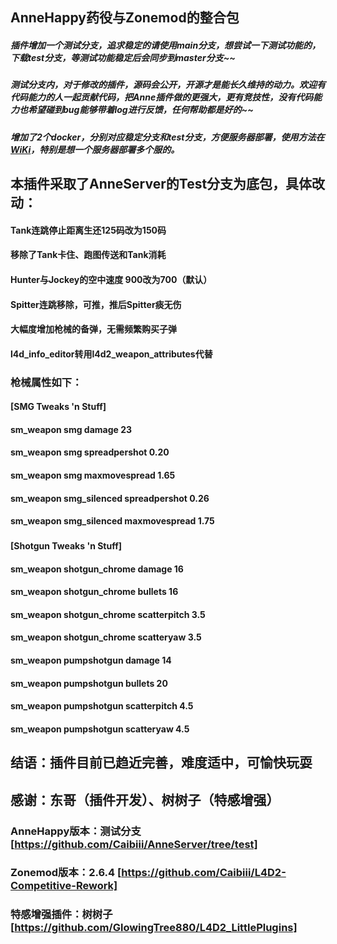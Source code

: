 ##  AnneHappy药役与Zonemod的整合包

##### 插件增加一个测试分支，追求稳定的请使用main分支，想尝试一下测试功能的，下载test分支，等测试功能稳定后会同步到master分支~~

##### 测试分支内，对于修改的插件，源码会公开，开源才是能长久维持的动力。欢迎有代码能力的人一起贡献代码，把Anne插件做的更强大，更有竞技性，没有代码能力也希望碰到bug能够带着log进行反馈，任何帮助都是好的~~

##### 增加了2个docker，分别对应稳定分支和test分支，方便服务器部署，使用方法在[WiKi](https://github.com/Caibiii/AnneServer/wiki/AnneServer-Docker%E4%BD%BF%E7%94%A8%E6%8C%87%E5%8D%97)，特别是想一个服务器部署多个服的。

## 本插件采取了AnneServer的Test分支为底包，具体改动：

####  Tank连跳停止距离生还125码改为150码

####  移除了Tank卡住、跑图传送和Tank消耗

####  Hunter与Jockey的空中速度 900改为700（默认）

####  Spitter连跳移除，可推，推后Spitter痰无伤

####  大幅度增加枪械的备弹，无需频繁购买子弹

####  l4d_info_editor转用l4d2_weapon_attributes代替

### 枪械属性如下：

####  [SMG Tweaks 'n Stuff] 

####  sm_weapon smg damage 23

####  sm_weapon smg spreadpershot 0.20

####  sm_weapon smg maxmovespread 1.65

####  sm_weapon smg_silenced spreadpershot 0.26

####  sm_weapon smg_silenced maxmovespread 1.75

###

####  [Shotgun Tweaks 'n Stuff]

####  sm_weapon shotgun_chrome damage 16

####  sm_weapon shotgun_chrome bullets 16

####  sm_weapon shotgun_chrome scatterpitch 3.5

####  sm_weapon shotgun_chrome scatteryaw 3.5

####  sm_weapon pumpshotgun damage 14

####  sm_weapon pumpshotgun bullets 20

####  sm_weapon pumpshotgun scatterpitch 4.5

####  sm_weapon pumpshotgun scatteryaw 4.5


## 结语：插件目前已趋近完善，难度适中，可愉快玩耍

## 感谢：东哥（插件开发）、树树子（特感增强）

### AnneHappy版本：测试分支 [https://github.com/Caibiii/AnneServer/tree/test] 

### Zonemod版本：2.6.4 [https://github.com/Caibiii/L4D2-Competitive-Rework]

### 特感增强插件：树树子 [https://github.com/GlowingTree880/L4D2_LittlePlugins]
